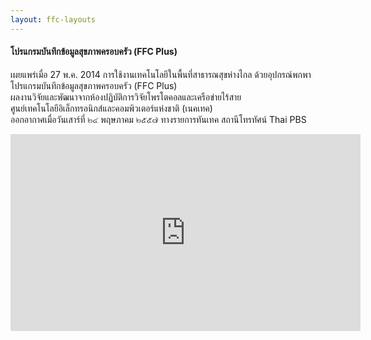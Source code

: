 ```yaml
---
layout: ffc-layouts
---
```



#### โปรแกรมบันทึกข้อมูลสุขภาพครอบครัว (FFC Plus)

เผยแพร่เมื่อ 27 พ.ค. 2014
การใช้งานเทคโนโลยีในพื้นที่สาธารณสุขห่างไกล ด้วยอุปกรณ์พกพา  
โปรแกรมบันทึกข้อมูลสุขภาพครอบครัว (FFC Plus)  
ผลงานวิจัยและพัฒนาจากห้องปฏิบัติการวิจัยโพรโตคอลและเครือข่ายไร้สาย  
ศูนย์เทคโนโลยีอิเล็กทรอนิกส์และคอมพิวเตอร์แห่งชาติ (เนคเทค)  
ออกอากาศเมื่อวันเสาร์ที่ ๒๔ พฤษภาคม ๒๕๕๗ ทางรายการทันเทค สถานีโทรทัศน์ Thai PBS


<div class="center">
<iframe width="560" height="315" src="https://www.youtube.com/embed/5-WbSGYBSng" frameborder="0" allowfullscreen></iframe>
</div>
